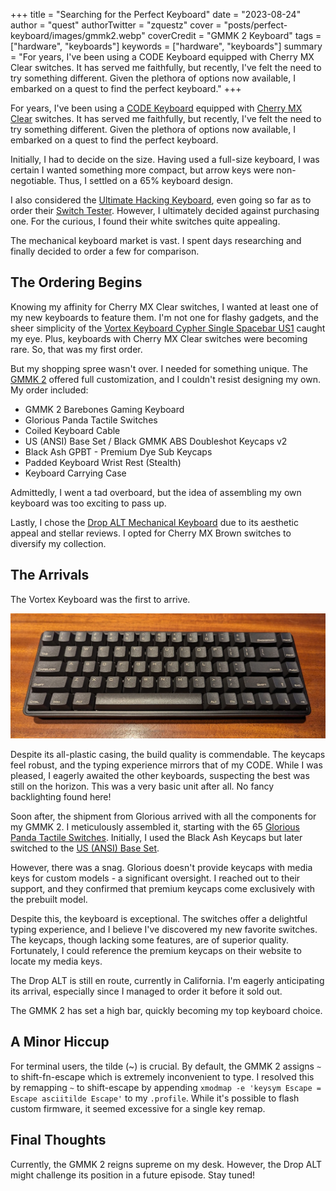 +++
title = "Searching for the Perfect Keyboard"
date = "2023-08-24"
author = "quest"
authorTwitter = "zquestz"
cover = "posts/perfect-keyboard/images/gmmk2.webp"
coverCredit = "GMMK 2 Keyboard"
tags = ["hardware", "keyboards"]
keywords = ["hardware", "keyboards"]
summary = "For years, I've been using a CODE Keyboard equipped with Cherry MX Clear switches. It has served me faithfully, but recently, I've felt the need to try something different. Given the plethora of options now available, I embarked on a quest to find the perfect keyboard."
+++

For years, I've been using a [CODE Keyboard](https://codekeyboards.com/) equipped with [Cherry MX Clear](https://www.cherrymx.de/en/cherry-mx/mx-special/mx-clear.html) switches. It has served me faithfully, but recently, I've felt the need to try something different. Given the plethora of options now available, I embarked on a quest to find the perfect keyboard.

Initially, I had to decide on the size. Having used a full-size keyboard, I was certain I wanted something more compact, but arrow keys were non-negotiable. Thus, I settled on a 65% keyboard design.

I also considered the [Ultimate Hacking Keyboard](https://ultimatehackingkeyboard.com/), even going so far as to order their [Switch Tester](https://ultimatehackingkeyboard.com/product/switch-tester). However, I ultimately decided against purchasing one. For the curious, I found their white switches quite appealing.

The mechanical keyboard market is vast. I spent days researching and finally decided to order a few for comparison.

## The Ordering Begins

Knowing my affinity for Cherry MX Clear switches, I wanted at least one of my new keyboards to feature them. I'm not one for flashy gadgets, and the sheer simplicity of the [Vortex Keyboard Cypher Single Spacebar US1](https://vortexgear.store/products/cypher-single-spacebar-us1) caught my eye. Plus, keyboards with Cherry MX Clear switches were becoming rare. So, that was my first order.

But my shopping spree wasn't over. I needed for something unique. The [GMMK 2](https://www.gloriousgaming.com/products/gmmk2) offered full customization, and I couldn't resist designing my own. My order included:

- GMMK 2 Barebones Gaming Keyboard
- Glorious Panda Tactile Switches
- Coiled Keyboard Cable
- US (ANSI) Base Set / Black GMMK ABS Doubleshot Keycaps v2
- Black Ash GPBT - Premium Dye Sub Keycaps
- Padded Keyboard Wrist Rest (Stealth)
- Keyboard Carrying Case

Admittedly, I went a tad overboard, but the idea of assembling my own keyboard was too exciting to pass up.

Lastly, I chose the [Drop ALT Mechanical Keyboard](https://drop.com/buy/drop-alt-mechanical-keyboard) due to its aesthetic appeal and stellar reviews. I opted for Cherry MX Brown switches to diversify my collection.

## The Arrivals

The Vortex Keyboard was the first to arrive.

![Vortex Keyboard Cypher Single Spacebar US1](images/vortex.webp)

Despite its all-plastic casing, the build quality is commendable. The keycaps feel robust, and the typing experience mirrors that of my CODE. While I was pleased, I eagerly awaited the other keyboards, suspecting the best was still on the horizon. This was a very basic unit after all. No fancy backlighting found here!

Soon after, the shipment from Glorious arrived with all the components for my GMMK 2. I meticulously assembled it, starting with the 65 [Glorious Panda Tactile Switches](https://www.gloriousgaming.com/products/glorious-panda-mechanical-switches). Initially, I used the Black Ash Keycaps but later switched to the [US (ANSI) Base Set](https://www.gloriousgaming.com/products/gmmk-keycaps).

However, there was a snag. Glorious doesn't provide keycaps with media keys for custom models - a significant oversight. I reached out to their support, and they confirmed that premium keycaps come exclusively with the prebuilt model.

Despite this, the keyboard is exceptional. The switches offer a delightful typing experience, and I believe I've discovered my new favorite switches. The keycaps, though lacking some features, are of superior quality. Fortunately, I could reference the premium keycaps on their website to locate my media keys.

The Drop ALT is still en route, currently in California. I'm eagerly anticipating its arrival, especially since I managed to order it before it sold out.

The GMMK 2 has set a high bar, quickly becoming my top keyboard choice.

## A Minor Hiccup

For terminal users, the tilde (~) is crucial. By default, the GMMK 2 assigns  `~` to shift-fn-escape which is extremely inconvenient to type. I resolved this by remapping `~` to shift-escape by appending `xmodmap -e 'keysym Escape = Escape asciitilde Escape'` to my `.profile`. While it's possible to flash custom firmware, it seemed excessive for a single key remap.

## Final Thoughts

Currently, the GMMK 2 reigns supreme on my desk. However, the Drop ALT might challenge its position in a future episode. Stay tuned!